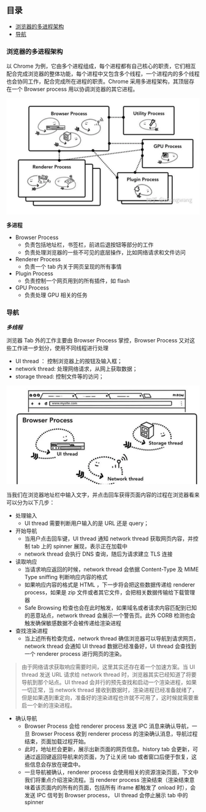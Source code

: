 ## 目录
- [浏览器的多进程架构](#浏览器的多进程架构)
- [导航](#导航)

### 浏览器的多进程架构

以 Chrome 为例，它由多个进程组成，每个进程都有自己核心的职责，它们相互配合完成浏览器的整体功能，每个进程中又包含多个线程，一个进程内的多个线程也会协同工作，配合完成所在进程的职责。Chrome 采用多进程架构，其顶层存在一个 Browser process 用以协调浏览器的其它进程。

![浏览器多进程架构](./image/浏览器多进程架构.jpg)

**多进程**

- Browser Process
  - 负责包括地址栏，书签栏，前进后退按钮等部分的工作
  - 负责处理浏览器的一些不可见的底层操作，比如网络请求和文件访问
- Renderer Process
  - 负责一个 tab 内关于网页呈现的所有事情
- Plugin Process
  - 负责控制一个网页用到的所有插件，如 flash
- GPU Process
  - 负责处理 GPU 相关的任务
  
### 导航

***多线程***

浏览器 Tab 外的工作主要由 Browser Process 掌控，Browser Process 又对这些工作进一步划分，使用不同线程进行处理

- UI thread ： 控制浏览器上的按钮及输入框；
- network thread: 处理网络请求，从网上获取数据；
- storage thread: 控制文件等的访问；

![主进程](./image/主进程.png)

当我们在浏览器地址栏中输入文字，并点击回车获得页面内容的过程在浏览器看来可以分为以下几步：
- 处理输入
  - UI thread 需要判断用户输入的是 URL 还是 query；
- 开始导航
  - 当用户点击回车键，UI thread 通知 network thread 获取网页内容，并控制 tab 上的 spinner 展现，表示正在加载中
  - network thread 会执行 DNS 查询，随后为请求建立 TLS 连接
- 读取响应
  - 当请求响应返回的时候，network thread 会依据 Content-Type 及 MIME Type sniffing 判断响应内容的格式
  - 如果响应内容的格式是 HTML ，下一步将会把这些数据传递给 renderer process，如果是 zip 文件或者其它文件，会把相关数据传输给下载管理器
  - Safe Browsing 检查也会在此时触发，如果域名或者请求内容匹配到已知的恶意站点，network thread 会展示一个警告页。此外 CORB 检测也会触发确保敏感数据不会被传递给渲染进程
- 查找渲染进程
  - 当上述所有检查完成，network thread 确信浏览器可以导航到请求网页，network thread 会通知 UI thread 数据已经准备好，UI thread 会查找到一个 renderer process 进行网页的渲染。
  
> 由于网络请求获取响应需要时间，这里其实还存在着一个加速方案。当 UI thread 发送 URL 请求给 network thread 时，浏览器其实已经知道了将要导航到那个站点。UI thread 会并行的预先查找和启动一个渲染进程，如果一切正常，当 network thread 接收到数据时，渲染进程已经准备就绪了，但是如果遇到重定向，准备好的渲染进程也许就不可用了，这时候就需要重启一个新的渲染进程。
- 确认导航
  - Browser Process 会给 renderer process 发送 IPC 消息来确认导航，一旦 Browser Process 收到 renderer process 的渲染确认消息，导航过程结束，页面加载过程开始。
  - 此时，地址栏会更新，展示出新页面的网页信息。history tab 会更新，可通过返回键返回导航来的页面，为了让关闭 tab 或者窗口后便于恢复，这些信息会存放在硬盘中。
  - 一旦导航被确认，renderer process 会使用相关的资源渲染页面，下文中我们将重点介绍渲染流程。当 renderer process 渲染结束（渲染结束意味着该页面内的所有的页面，包括所有 iframe 都触发了 onload 时），会发送 IPC 信号到 Browser process， UI thread 会停止展示 tab 中的 spinner








 

